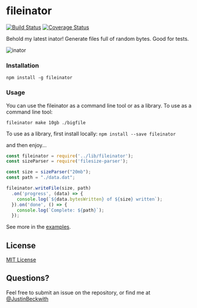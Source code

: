 # fileinator

[![Build Status](https://travis-ci.org/JustinBeckwith/fileinator.svg?branch=master)](https://travis-ci.org/JustinBeckwith/fileinator)
[![Coverage Status](https://coveralls.io/repos/github/JustinBeckwith/fileinator/badge.svg?branch=master&trick=me)](https://coveralls.io/github/JustinBeckwith/fileinator?branch=master)

Behold my latest inator! Generate files full of random bytes.  Good for tests. 

![inator](http://i.imgur.com/Hc9u9wz.jpg)

### Installation

`npm install -g fileinator`

### Usage
You can use the fileinator as a command line tool or as a library.  To use as a command line tool:

`fileinator make 10gb ./bigfile`

To use as a library, first install locally:
`npm install --save fileinator`

and then enjoy...

```js
const fileinator = require('../lib/fileinator');
const sizeParser = require('filesize-parser');

const size = sizeParser("20mb");
const path = "./data.dat";

fileinator.writeFile(size, path)
  .on('progress', (data) => {
    console.log(`${data.bytesWritten} of ${size} written`);
  }).on('done', () => {
    console.log(`Complete: ${path}`);
  });
```

See more in the [examples](examples/).

## License
[MIT License](LICENSE.md)

## Questions?
Feel free to submit an issue on the repository, or find me at [@JustinBeckwith](http://twitter.com/JustinBeckwith)



